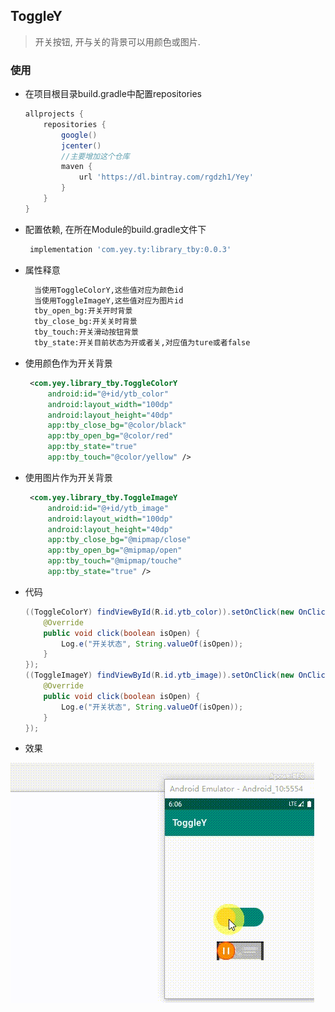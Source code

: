 ## ToggleY
> 开关按钮, 开与关的背景可以用颜色或图片.
### 使用
- 在项目根目录build.gradle中配置repositories
    ```groovy
    allprojects {
        repositories {
            google()
            jcenter()
            //主要增加这个仓库
            maven {
                url 'https://dl.bintray.com/rgdzh1/Yey'
            }
        }
    }    
    ```
    
- 配置依赖, 在所在Module的build.gradle文件下
  ```groovy
   implementation 'com.yey.ty:library_tby:0.0.3'
  ```
  
- 属性释意
    ```xml
      当使用ToggleColorY,这些值对应为颜色id
      当使用ToggleImageY,这些值对应为图片id
      tby_open_bg:开关开时背景
      tby_close_bg:开关关时背景
      tby_touch:开关滑动按钮背景
      tby_state:开关目前状态为开或者关,对应值为ture或者false
    ```
    
- 使用颜色作为开关背景
    ```xml
     <com.yey.library_tby.ToggleColorY
         android:id="@+id/ytb_color"
         android:layout_width="100dp"
         android:layout_height="40dp"
         app:tby_close_bg="@color/black" 
         app:tby_open_bg="@color/red"
         app:tby_state="true"
         app:tby_touch="@color/yellow" />   
    ```
    
- 使用图片作为开关背景
    ```xml
     <com.yey.library_tby.ToggleImageY
         android:id="@+id/ytb_image"
         android:layout_width="100dp"
         android:layout_height="40dp"
         app:tby_close_bg="@mipmap/close"
         app:tby_open_bg="@mipmap/open"
         app:tby_touch="@mipmap/touche"
         app:tby_state="true" />   
    ```
    
- 代码
    ```java
    ((ToggleColorY) findViewById(R.id.ytb_color)).setOnClick(new OnClick() {
        @Override
        public void click(boolean isOpen) {
            Log.e("开关状态", String.valueOf(isOpen));
        }
    });
    ((ToggleImageY) findViewById(R.id.ytb_image)).setOnClick(new OnClick() {
        @Override
        public void click(boolean isOpen) {
            Log.e("开关状态", String.valueOf(isOpen));
        }
    });
    ```
    
- 效果

![效果](20200304_140609.gif)